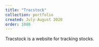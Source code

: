 ```yaml
---
title: "Tracstock"
collection: portfolio
created: July-August 2020
order: 1080
---
```

Tracstock is a website for tracking stocks.
